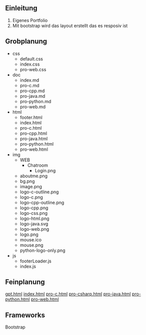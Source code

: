 ## Einleitung
1. Eigenes Portfolio
2. Mit bootstrap wird das layout erstellt das es resposiv ist
## Grobplanung

- css
    - default.css
    - index.css
    - pro-web.css
- doc
    - index.md
    - pro-c.md
    - pro-cpp.md
    - pro-java.md
    - pro-python.md
    - pro-web.md
- html
    - footer.html
    - index.html
    - pro-c.html
    - pro-cpp.html
    - pro-java.html
    - pro-python.html
    - pro-web.html
- img
    - WEB
        - Chatroom
            - Login.png
    - aboutme.png
    - bg.png
    - image.png
    - logo-c-outline.png
    - logo-c.png
    - logo-cpp-outline.png
    - logo-cpp.png
    - logo-css.png
    - logo-html.png
    - logo-java.svg
    - logo-web.png
    - logo.png
    - mouse.ico
    - mouse.png
    - python-logo-only.png
- js
    - footerLoader.js
    - index.js


## Feinplanung
[gpt.html](doc/gpt.md)
[index.html](doc/index.md)
[pro-c.html](doc/pro-c.md)
[pro-csharp.html](doc/pro-csharp.md)
[pro-java.html](doc/pro-java.md)
[pro-python.html](doc/pro-python.md)
[pro-web.html](doc/pro-web.md)

## Frameworks
Bootstrap
